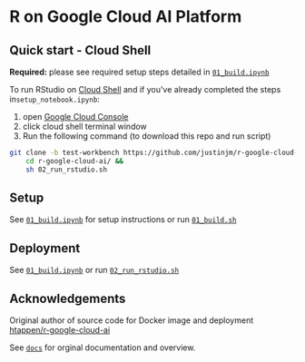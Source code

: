 # R on Google Cloud AI Platform

## Quick start - Cloud Shell 

**Required:** please see required setup steps detailed in [`01_build.ipynb`](01_build.ipynb)

To run RStudio on [Cloud Shell](https://cloud.google.com/shell/docs/using-cloud-shell) and if you've already completed the steps in`setup_notebook.ipynb`:

1. open [Google Cloud Console](https://console.cloud.google.com/home/dashboard) 
2. click cloud shell terminal window 
3. Run the following command (to download this repo and run script)

```sh
git clone -b test-workbench https://github.com/justinjm/r-google-cloud-ai &&
    cd r-google-cloud-ai/ && 
    sh 02_run_rstudio.sh 
```

## Setup

See [`01_build.ipynb`](01_build.ipynb) for setup instructions or run [`01_build.sh`](01_build.sh)

## Deployment 

See [`01_build.ipynb`](01_build.ipynb)  or run [`02_run_rstudio.sh`](02_run_rstudio.sh)

## Acknowledgements 

Original author of source code for Docker image and deployment [htappen/r-google-cloud-ai](https://github.com/htappen/r-google-cloud-ai)

See [`docs`](docs) for orginal documentation and overview. 